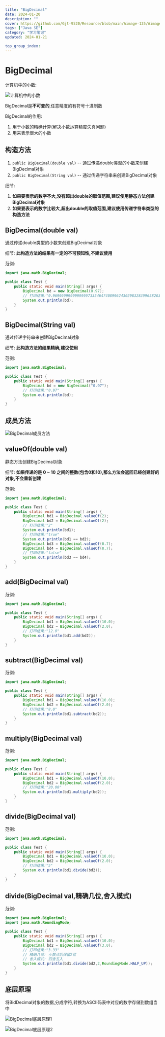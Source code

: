 ```yaml
---
title: "BigDecimal"
date: 2024-01-20
description: ""
cover: https://github.com/Gjt-9520/Resource/blob/main/Aimage-135/Aimage75.jpg?raw=true
tags: ["Java SE"]
category: "学习笔记"
updated: 2024-01-21

top_group_index:
---
```


# BigDecimal

计算机中的小数:   

![计算机中的小数](../images/计算机中的小数.png)

BigDecimal是**不可变的**,任意精度的有符号十进制数

BigDecimal的作用:    
1. 用于小数的精确计算(解决小数运算精度失真问题)   
2. 用来表示很大的小数

## 构造方法
  
1. `public BigDecimal(double val)` -- 通过传递double类型的小数来创建BigDecimal对象       
2. `public BigDecimal(String val)` -- 通过传递字符串来创建BigDecimal对象         

细节: 
1. **如果要表示的数字不大,没有超出double的取值范围,建议使用静态方法创建BigDecimal对象**
2. **如果要表示的数字比较大,超出double的取值范围,建议使用传递字符串类型的构造方法**

## BigDecimal(double val)

通过传递double类型的小数来创建BigDecimal对象      

细节: **此构造方法的结果有一定的不可预知性,不建议使用**       

范例:     

```java
import java.math.BigDecimal;

public class Test {
    public static void main(String[] args) {
        BigDecimal bd = new BigDecimal(0.97);
        // 打印结果:"0.9699999999999999733546474089962430298328399658203125"
        System.out.println(bd);
    }
}
```

## BigDecimal(String val)

通过传递字符串来创建BigDecimal对象      

细节: **此构造方法的结果精确,建议使用**    

范例:     

```java
import java.math.BigDecimal;

public class Test {
    public static void main(String[] args) {
        BigDecimal bd = new BigDecimal("0.97");
        // 打印结果:"0.97"
        System.out.println(bd);
    }
}
```

## 成员方法

![BigDecimal成员方法](../images/BigDecimal成员方法.png)

## valueOf(double val)

静态方法创建BigDecimal对象

细节: **如果传递的是 0 ~ 10 之间的整数(包含0和10),那么方法会返回已经创建好的对象,不会重新创建**    

范例:     

```java
import java.math.BigDecimal;

public class Test {
    public static void main(String[] args) {
        BigDecimal bd1 = BigDecimal.valueOf(2);
        BigDecimal bd2 = BigDecimal.valueOf(2);
        // 打印结果:"2"
        System.out.println(bd1);
        // 打印结果:"true"
        System.out.println(bd1 == bd2);
        BigDecimal bd3 = BigDecimal.valueOf(0.7);
        BigDecimal bd4 = BigDecimal.valueOf(0.7);
        // 打印结果:"false"
        System.out.println(bd3 == bd4);
    }
}
```

## add(BigDecimal val)

范例:    

```java
import java.math.BigDecimal;

public class Test {
    public static void main(String[] args) {
        BigDecimal bd1 = BigDecimal.valueOf(10.0);
        BigDecimal bd2 = BigDecimal.valueOf(2.0);
        // 打印结果:"12.0"
        System.out.println(bd1.add(bd2));
    }
}
```

## subtract(BigDecimal val)

范例:    

```java
import java.math.BigDecimal;

public class Test {
    public static void main(String[] args) {
        BigDecimal bd1 = BigDecimal.valueOf(10.0);
        BigDecimal bd2 = BigDecimal.valueOf(2.0);
        // 打印结果:"8.0"
        System.out.println(bd1.subtract(bd2));
    }
}
```

## multiply(BigDecimal val)

范例:    

```java
import java.math.BigDecimal;

public class Test {
    public static void main(String[] args) {
        BigDecimal bd1 = BigDecimal.valueOf(10.0);
        BigDecimal bd2 = BigDecimal.valueOf(2.0);
        // 打印结果:"20.00"
        System.out.println(bd1.multiply(bd2));
    }
}
```

## divide(BigDecimal val)

范例:    

```java
import java.math.BigDecimal;

public class Test {
    public static void main(String[] args) {
        BigDecimal bd1 = BigDecimal.valueOf(10.0);
        BigDecimal bd2 = BigDecimal.valueOf(2.0);
        // 打印结果:"5"
        System.out.println(bd1.divide(bd2));
    }
}
```

## divide(BigDecimal val,精确几位,舍入模式)

范例:    

```java
import java.math.BigDecimal;
import java.math.RoundingMode;

public class Test {
    public static void main(String[] args) {
        BigDecimal bd1 = BigDecimal.valueOf(10.0);
        BigDecimal bd2 = BigDecimal.valueOf(3.0);
        // 打印结果:"3.33"
        // 精确几位: 小数点后保留2位
        // 舍入模式: 四舍五入
        System.out.println(bd1.divide(bd2,2,RoundingMode.HALF_UP));
    }
}
```

## 底层原理

将BidDecimal对象的数据,分成字符,转换为ASCII码表中对应的数字存储到数组当中

![BigDecimal底层原理1](../images/BigDecimal底层原理1.png)

![BigDecimal底层原理2](../images/BigDecimal底层原理2.png)